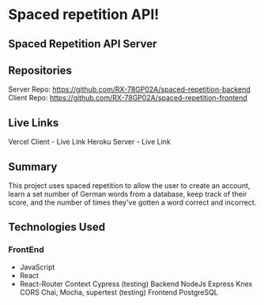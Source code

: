 # Spaced repetition API!

## Spaced Repetition API Server

## Repositories
Server Repo: https://github.com/RX-78GP02A/spaced-repetition-backend Client Repo: https://github.com/RX-78GP02A/spaced-repetition-frontend

## Live Links
Vercel Client - Live Link  Heroku Server - Live Link 

## Summary
This project uses spaced repetition to allow the user to create an account, learn a set number of German words from a database, keep track of their score, and the number of times they've gotten a word correct and incorrect.

## Technologies Used

### FrontEnd
- JavaScript
- React
- React-Router
Context
Cypress (testing)
Backend
NodeJs
Express
Knex
CORS
Chai, Mocha, supertest (testing)
Frontend
PostgreSQL
